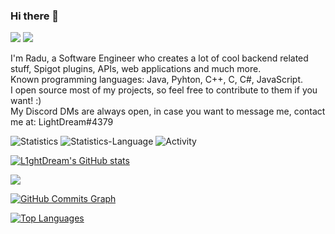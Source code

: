 ### Hi there 👋

<a href="https://www.linkedin.com/in/voinearadu/" target="_blank" alt="LinkedIn"><img src="https://img.shields.io/badge/LinkedIn-0077B5?style=for-the-badge&logo=linkedin&logoColor=white"></a>
<a href="https://twitter.com/_L1ghtDream/" target="_blank" alt="Twitter"><img src="https://img.shields.io/badge/Twitter-1DA1F2?style=for-the-badge&logo=twitter&logoColor=white"></a>

I'm Radu, a Software Engineer who creates a lot of cool backend related stuff, Spigot plugins, APIs, web applications and much more.  
Known programming languages: Java, Pyhton, C++, C, C#, JavaScript.    
I open source most of my projects, so feel free to contribute to them if you want! :)  
My Discord DMs are always open, in case you want to message me, contact me at: LightDream#4379

![Statistics](https://github-readme-stats.vercel.app/api?username=L1ghtDream&show_icons=true&theme=dark)
![Statistics-Language](https://github-readme-stats.vercel.app/api/top-langs?username=L1ghtDream&theme=dark&layout=compact)
![Activity](https://activity-graph.herokuapp.com/graph?username=L1ghtDream&theme=react-dark)


<a href="http://www.github.com/L1ghtDream"><img src="https://github-readme-stats.vercel.app/api?username=L1ghtDream&show_icons=true&hide=&count_private=true&title_color=0891b2&text_color=ffffff&icon_color=0891b2&bg_color=1c1917&hide_border=true&show_icons=true" alt="L1ghtDream's GitHub stats" /></a>

<a href="http://www.github.com/L1ghtDream"><img src="https://github-readme-streak-stats.herokuapp.com/?user=L1ghtDream&stroke=ffffff&background=1c1917&ring=0891b2&fire=0891b2&currStreakNum=ffffff&currStreakLabel=0891b2&sideNums=ffffff&sideLabels=ffffff&dates=ffffff&hide_border=true" /></a>

<a href="http://www.github.com/L1ghtDream"><img src="https://activity-graph.herokuapp.com/graph?username=L1ghtDream&bg_color=1c1917&color=ffffff&line=0891b2&point=ffffff&area_color=1c1917&area=true&hide_border=true&custom_title=GitHub%20Commits%20Graph" alt="GitHub Commits Graph" /></a>

<a href="https://github.com/L1ghtDream" align="left"><img src="https://github-readme-stats.vercel.app/api/top-langs/?username=L1ghtDream&langs_count=10&title_color=0891b2&text_color=ffffff&icon_color=0891b2&bg_color=1c1917&hide_border=true&locale=en&custom_title=Top%20%Languages" alt="Top Languages" /></a>
